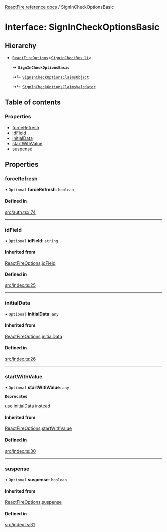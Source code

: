 [ReactFire reference docs](../README.md) / SignInCheckOptionsBasic

# Interface: SignInCheckOptionsBasic

## Hierarchy

- [`ReactFireOptions`](ReactFireOptions.md)\<[`SigninCheckResult`](../README.md#signincheckresult)\>

  ↳ **`SignInCheckOptionsBasic`**

  ↳↳ [`SignInCheckOptionsClaimsObject`](SignInCheckOptionsClaimsObject.md)

  ↳↳ [`SignInCheckOptionsClaimsValidator`](SignInCheckOptionsClaimsValidator.md)

## Table of contents

### Properties

- [forceRefresh](SignInCheckOptionsBasic.md#forcerefresh)
- [idField](SignInCheckOptionsBasic.md#idfield)
- [initialData](SignInCheckOptionsBasic.md#initialdata)
- [startWithValue](SignInCheckOptionsBasic.md#startwithvalue)
- [suspense](SignInCheckOptionsBasic.md#suspense)

## Properties

### forceRefresh

• `Optional` **forceRefresh**: `boolean`

#### Defined in

[src/auth.tsx:74](https://github.com/masewo/reactfire/blob/main/src/auth.tsx#L74)

___

### idField

• `Optional` **idField**: `string`

#### Inherited from

[ReactFireOptions](ReactFireOptions.md).[idField](ReactFireOptions.md#idfield)

#### Defined in

[src/index.ts:25](https://github.com/masewo/reactfire/blob/main/src/index.ts#L25)

___

### initialData

• `Optional` **initialData**: `any`

#### Inherited from

[ReactFireOptions](ReactFireOptions.md).[initialData](ReactFireOptions.md#initialdata)

#### Defined in

[src/index.ts:26](https://github.com/masewo/reactfire/blob/main/src/index.ts#L26)

___

### startWithValue

• `Optional` **startWithValue**: `any`

**`Deprecated`**

use initialData instead

#### Inherited from

[ReactFireOptions](ReactFireOptions.md).[startWithValue](ReactFireOptions.md#startwithvalue)

#### Defined in

[src/index.ts:30](https://github.com/masewo/reactfire/blob/main/src/index.ts#L30)

___

### suspense

• `Optional` **suspense**: `boolean`

#### Inherited from

[ReactFireOptions](ReactFireOptions.md).[suspense](ReactFireOptions.md#suspense)

#### Defined in

[src/index.ts:31](https://github.com/masewo/reactfire/blob/main/src/index.ts#L31)
